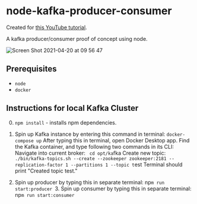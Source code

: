# node-kafka-producer-consumer

Created for [this YouTube tutorial](https://www.youtube.com/watch?v=EiDLKECLcZw).

A kafka producer/consumer proof of concept using node.

![Screen Shot 2021-04-20 at 09 56 47](https://user-images.githubusercontent.com/17026751/115368228-cbcd0000-a1be-11eb-9d17-6ada1ad5ff98.png)

## Prerequisites

- `node`
- `docker`

<!-- ## Running locally

- `npm install` - installs npm dependencies.
- `./scripts/start-kafka.sh` - starts kafka inside docker container.
- `./scripts/create-topic.sh` - creates kafka topic.
- `npm run start:producer` - starts producer.
- `npm run start:consumer` - starts consumer. -->

## Instructions for local Kafka Cluster

0. `npm install` - installs npm dependencies.
1. Spin up Kafka instance by entering this command in terminal: `docker-compose up`
   After typing this in terminal, open Docker Desktop app. Find the Kafka container, and type following two commands in its CLI:
   Navigate into current broker:
   ` cd opt/ka`fka
   Create new topic:
   ` ./bin/kafka-topics.sh --create --zookeeper zookeeper:2181 --replication-factor 1 --partitions 1 --topic t`est
   Terminal should print "Created topic test."

2. Spin up producer by typing this in separate terminal: np`m run start:producer `3. Spin up consumer by typing this in separate terminal: np`m run start:consumer `
